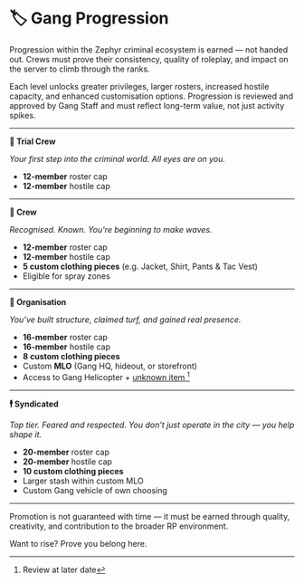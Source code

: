 # 🏷️ Gang Progression

Progression within the Zephyr criminal ecosystem is earned — not handed out. Crews must prove their consistency, quality of roleplay, and impact on the server to climb through the ranks.

Each level unlocks greater privileges, larger rosters, increased hostile capacity, and enhanced customisation options. Progression is reviewed and approved by Gang Staff and must reflect long-term value, not just activity spikes.

***

**🔹 Trial Crew**

_Your first step into the criminal world. All eyes are on you._

* **12-member** roster cap
* **12-member** hostile cap

***

**🔸 Crew**

_Recognised. Known. You're beginning to make waves._

* **12-member** roster cap
* **12-member** hostile cap
* **5 custom clothing pieces** (e.g. Jacket, Shirt, Pants & Tac Vest)
* Eligible for spray zones

***

**🏢 Organisation**

_You’ve built structure, claimed turf, and gained real presence._

* **16-member** roster cap
* **16-member** hostile cap
* **8 custom clothing pieces**
* Custom **MLO** (Gang HQ, hideout, or storefront)
* Access to Gang Helicopter + [unknown item ](#user-content-fn-1)[^1]

***

**🕴️ Syndicated**

_Top tier. Feared and respected. You don’t just operate in the city — you help shape it._

* **20-member** roster cap
* **20-member** hostile cap
* **10 custom clothing pieces**
* Larger stash within custom MLO
* Custom Gang vehicle of own choosing

***

Promotion is not guaranteed with time — it must be earned through quality, creativity, and contribution to the broader RP environment.

Want to rise? Prove you belong here.

[^1]: Review at later date
